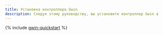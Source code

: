 ```yaml
---
title: Установка контроллера Gwin
description: Следуя этому руководству, вы установите контроллер Gwin в кластер {{ managed-k8s-full-name }} и проверите его работу.
---
```


{% include [gwin-quickstart](../../../_includes/managed-kubernetes/alb-ref/gwin-quickstart.md) %}